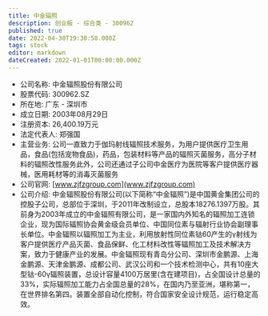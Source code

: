 ```yaml
---
title: 中金辐照
description: 创业板 - 综合类 - 300962
published: true
date: 2022-04-30T19:30:58.000Z
tags: stock
editor: markdown
dateCreated: 2022-01-01T00:00:00.000Z
---
```


- 公司名称: 中金辐照股份有限公司
- 股票代码: 300962.SZ
- 所在地: 广东 - 深圳市
- 成立日期: 2003年08月29日
- 注册资本: 26,400.19万元
- 法定代表人: 郑强国
- 主营业务: 公司一直致力于伽玛射线辐照技术服务，为用户提供医疗卫生用品，食品(包括宠物食品)，药品，包装材料等产品的辐照灭菌服务，高分子材料的辐照改性服务此外，公司还通过子公司中金医疗为医院等客户提供医疗器械，医用耗材等的消毒灭菌服务
- 公司官网: [www.zjfzgroup.com](www.zjfzgroup.com)
- 公司介绍: 中金辐照股份有限公司(以下简称“中金辐照”)是中国黄金集团公司的控股子公司，总部位于深圳，于2011年改制设立，总股本18276.1397万股。其前身为2003年成立的中金辐照有限公司，是一家国内外知名的辐照加工连锁企业，现为国际辐照协会黄金级会员单位、中国同位素与辐射行业协会副理事长单位。中金辐照以辐照加工为主业，利用放射性同位素钴60产生的γ射线为客户提供医疗产品灭菌、食品保鲜、化工材料改性等辐照加工及技术解决方案，致力于健康产业的发展。中金辐照现有青岛分公司、深圳市金鹏源、上海金鹏源、天津金鹏源、成都公司、武汉公司和一个技术检测中心，共有10座大型钴-60γ辐照装置，总设计容量4100万居里(含在建项目)，占全国设计总量的33%，实际辐照加工能力占全国总量的28%，在国内乃至亚洲，堪称第一，在世界排名第四。装置全部自动化控制，符合国家安全设计规范，运行稳定高效。


